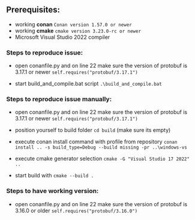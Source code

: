 ## Prerequisites:

- working **conan** ```Conan version 1.57.0 or newer```
- working **cmake** ```cmake version 3.23.0-rc or newer```
- Microsoft Visual Studio 2022 compiler



### Steps to reproduce issue:

- open conanfile.py and on line 22 make sure the version of protobuf is 3.17.1 or newer ```self.requires("protobuf/3.17.1")```

- start build_and_compile.bat script ```.\build_and_compile.bat```

### Steps to reproduce issue manually:

- open conanfile.py and on line 22 make sure the version of protobuf is 3.17.1 or newer ```self.requires("protobuf/3.17.1")```

- position yourself to build folder ```cd build``` (make sure its empty)
- execute conan install command with profile from repository ```conan install .. -s build_type=Debug --build missing -pr ..\windows-vs ```
- execute cmake generator selection ```cmake -G "Visual Studio 17 2022"  ..```
- start build with ```cmake --build .```

### Steps to have working version:

- open conanfile.py and on line 22 make sure the version of protobuf is 3.16.0 or older ```self.requires("protobuf/3.16.0")```